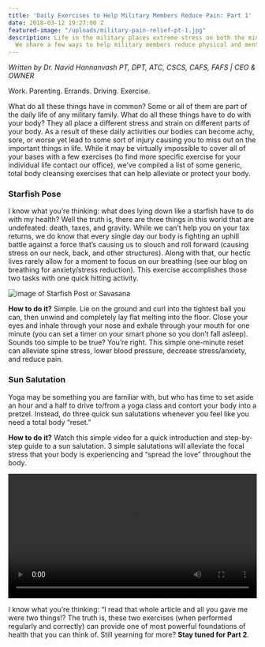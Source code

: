 ```yaml
---
title: 'Daily Exercises to Help Military Members Reduce Pain: Part 1'
date: 2018-03-12 19:27:00 Z
featured-image: "/uploads/military-pain-relief-pt-1.jpg"
description: Life in the military places extreme stress on both the mind and body.
  We share a few ways to help military members reduce physical and mental stress.
---
```


_Written by Dr. Navid Hannanvash_ 
_PT, DPT, ATC, CSCS, CAFS, FAFS | CEO & OWNER_

Work. Parenting. Errands. Driving. Exercise.

What do all these things have in common? Some or all of them are part of the daily life of any military family. What do all these things have to do with your body? They all place a different stress and strain on different parts of your body. As a result of these daily activities our bodies can become achy, sore, or worse yet lead to some sort of injury causing you to miss out on the important things in life. While it may be virtually impossible to cover all of your bases with a few exercises (to find more specific exercise for your individual life contact our office), we’ve compiled a list of some generic, total body cleansing exercises that can help alleviate or protect your body.

### Starfish Pose

I know what you’re thinking: what does lying down like a starfish have to do with my health? Well the truth is, there are three things in this world that are undefeated: death, taxes, and gravity. While we can’t help you on your tax returns, we do know that every single day our body is fighting an uphill battle against a force that’s causing us to slouch and roll forward (causing stress on our neck, back, and other structures). Along with that, our hectic lives rarely allow for a moment to focus on our breathing (see our blog on breathing for anxiety/stress reduction). This exercise accomplishes those two tasks with one quick hitting activity.

![image of Starfish Post or Savasana](/uploads/savasana.jpg "The Starfish Pose, aka Savasana")

**How to do it?** Simple. Lie on the ground and curl into the tightest ball you can, then unwind and completely lay flat melting into the floor. Close your eyes and inhale through your nose and exhale through your mouth for one minute (you can set a timer on your smart phone so you don’t fall asleep). Sounds too simple to be true? You’re right. This simple one-minute reset can alleviate spine stress, lower blood pressure, decrease stress/anxiety, and reduce pain.

### Sun Salutation

Yoga may be something you are familiar with, but who has time to set aside an hour and a half to drive to/from a yoga class and contort your body into a pretzel. Instead, do three quick sun salutations whenever you feel like you need a total body “reset.”

**How to do it?** Watch this simple video for a quick introduction and step-by-step guide to a sun salutation. 3 simple salutations will alleviate the focal stress that your body is experiencing and “spread the love” throughout the body.

<video width="400" style="width:100%" controls>
  <source src="/uploads/sun-salutation.mp4" type="video/mp4">
  Your browser does not support HTML5 video.
</video>

I know what you’re thinking: “I read that whole article and all you gave me were two things!? The truth is, these two exercises (when performed regularly and correctly) can provide one of most powerful foundations of health that you can think of. Still yearning for more? **Stay tuned for Part 2**.
